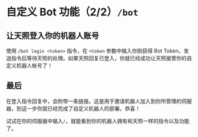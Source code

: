 # 自定义 Bot 功能（2/2）`/bot`

## 让天照登入你的机器人账号
使用 `/bot login <token>` 指令，在 `<token` 参数中输入你刚获得 Bot Token，发送指令后等待天照的处理。如果天照回复已登入，你就已经成功让天照接管你的自定义机器人帐号了！

## 最后
在登入指令回复中，会附带一条链接。这是用于邀请机器人加入到你所管理的伺服器，到这一步你就已经完成了自定义机器人的部署。恭喜！

试试在你的伺服器中输入`/`，就能看到你的机器人拥有和天照一样的指令以及功能了。